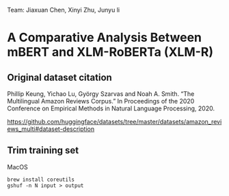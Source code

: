 Team: Jiaxuan Chen, Xinyi Zhu, Junyu li
# A Comparative Analysis Between mBERT and XLM-RoBERTa (XLM-R)
 

## Original dataset citation
Phillip Keung, Yichao Lu, György Szarvas and Noah A. Smith. “The Multilingual Amazon Reviews Corpus.” In Proceedings of the 2020 Conference on Empirical Methods in Natural Language Processing, 2020.

https://github.com/huggingface/datasets/tree/master/datasets/amazon_reviews_multi#dataset-description

## Trim training set
MacOS
```
brew install coreutils
gshuf -n N input > output

```
